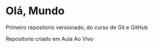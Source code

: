 # Olá, Mundo
 Primeiro repositorio versionado, do curso de Git e GitHub

 Repositorio criado em Aula Ao Vivo
